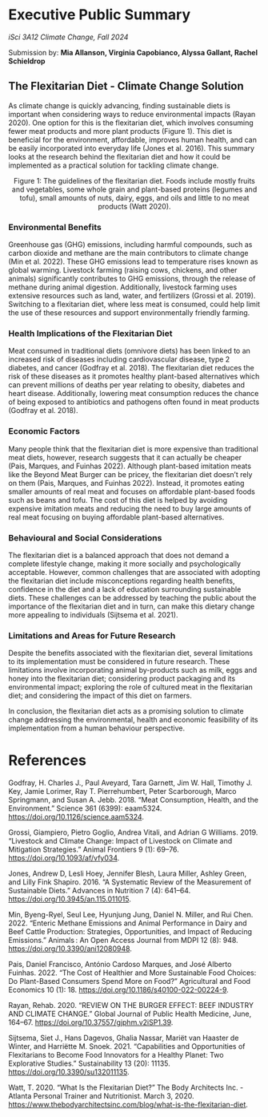 # **Executive Public Summary**
*iSci 3A12 Climate Change, Fall 2024*

Submission by: **Mia Allanson, Virginia Capobianco, Alyssa Gallant, Rachel Schieldrop** 

## **The Flexitarian Diet - Climate Change Solution** 

As climate change is quickly advancing, finding sustainable diets is important when considering ways to reduce environmental impacts (Rayan 2020). One option for this is the flexitarian diet, which involves consuming fewer meat products and more plant products (Figure 1). This diet is beneficial for the environment, affordable, improves human health, and can be easily incorporated into everyday life (Jones et al. 2016). This summary looks at the research behind the flexitarian diet and how it could be implemented as a practical solution for tackling climate change.

<p align="center"> 
Figure 1: The guidelines of the flexitarian diet. Foods include mostly fruits and vegetables, some whole grain and plant-based proteins (legumes and tofu), small amounts of nuts, dairy, eggs, and oils and little to no meat products (Watt 2020).

  ### **Environmental Benefits** 

Greenhouse gas (GHG) emissions, including harmful compounds, such as carbon dioxide and methane are the main contributors to climate change (Min et al. 2022). These GHG emissions lead to temperature rises known as global warming. Livestock farming (raising cows, chickens, and other animals) significantly contributes to GHG emissions, through the release of methane during animal digestion. Additionally, livestock farming uses extensive resources such as land, water, and fertilizers (Grossi et al. 2019). Switching to a flexitarian diet, where less meat is consumed, could help limit the use of these resources and support environmentally friendly farming. 

### **Health Implications of the Flexitarian Diet** 
Meat consumed in traditional diets (omnivore diets) has been linked to an increased risk of diseases including cardiovascular disease, type 2 diabetes, and cancer (Godfray et al. 2018). The flexitarian diet reduces the risk of these diseases as it promotes healthy plant-based alternatives which can prevent millions of deaths per year relating to obesity, diabetes and heart disease. Additionally, lowering meat consumption reduces the chance of being exposed to antibiotics and pathogens often found in meat products (Godfray et al. 2018). 

### **Economic Factors** 
Many people think that the flexitarian diet is more expensive than traditional meat diets, however, research suggests that it can actually be cheaper (Pais, Marques, and Fuinhas 2022). Although plant-based imitation meats like the Beyond Meat Burger can be pricey, the flexitarian diet doesn’t rely on them (Pais, Marques, and Fuinhas 2022). Instead, it promotes eating smaller amounts of real meat and focuses on affordable plant-based foods such as beans and tofu. The cost of this diet is helped by avoiding expensive imitation meats and reducing the need to buy large amounts of real meat focusing on buying affordable plant-based alternatives. 

### **Behavioural and Social Considerations**
The flexitarian diet is a balanced approach that does not demand a complete lifestyle change, making it more socially and psychologically acceptable. However, common challenges that are associated with adopting the flexitarian diet include misconceptions regarding health benefits, confidence in the diet and a lack of education surrounding sustainable diets. These challenges can be addressed by teaching the public about the importance of the flexitarian diet and in turn, can make this dietary change more appealing to individuals (Sijtsema et al. 2021).     

### **Limitations and Areas for Future Research** 
Despite the benefits associated with the flexitarian diet, several limitations to its implementation must be considered in future research. These limitations involve incorporating animal by-products such as milk, eggs and honey into the flexitarian diet; considering product packaging and its environmental impact; exploring the role of cultured meat in the flexitarian diet; and considering the impact of this diet on farmers.  

In conclusion, the flexitarian diet acts as a promising solution to climate change addressing the environmental, health and economic feasibility of its implementation from a human behaviour perspective.  

# **References** 

Godfray, H. Charles J., Paul Aveyard, Tara Garnett, Jim W. Hall, Timothy J. Key, Jamie Lorimer, Ray T. Pierrehumbert, Peter Scarborough, Marco Springmann, and Susan A. Jebb. 2018. “Meat Consumption, Health, and the Environment.” Science 361 (6399): eaam5324. https://doi.org/10.1126/science.aam5324.

Grossi, Giampiero, Pietro Goglio, Andrea Vitali, and Adrian G Williams. 2019. “Livestock and Climate Change: Impact of Livestock on Climate and Mitigation Strategies.” Animal Frontiers 9 (1): 69–76. https://doi.org/10.1093/af/vfy034.

Jones, Andrew D, Lesli Hoey, Jennifer Blesh, Laura Miller, Ashley Green, and Lilly Fink Shapiro. 2016. “A Systematic Review of the Measurement of Sustainable Diets.” Advances in Nutrition 7 (4): 641–64. https://doi.org/10.3945/an.115.011015.

Min, Byeng-Ryel, Seul Lee, Hyunjung Jung, Daniel N. Miller, and Rui Chen. 2022. “Enteric Methane Emissions and Animal Performance in Dairy and Beef Cattle Production: Strategies, Opportunities, and Impact of Reducing Emissions.” Animals : An Open Access Journal from MDPI 12 (8): 948. https://doi.org/10.3390/ani12080948.

Pais, Daniel Francisco, António Cardoso Marques, and José Alberto Fuinhas. 2022. “The Cost of Healthier and More Sustainable Food Choices: Do Plant-Based Consumers Spend More on Food?” Agricultural and Food Economics 10 (1): 18. https://doi.org/10.1186/s40100-022-00224-9.

Rayan, Rehab. 2020. “REVIEW ON THE BURGER EFFECT: BEEF INDUSTRY AND CLIMATE CHANGE.” Global Journal of Public Health Medicine, June, 164–67. https://doi.org/10.37557/gjphm.v2iSP1.39.

Sijtsema, Siet J., Hans Dagevos, Ghalia Nassar, Mariët van Haaster de Winter, and Harriëtte M. Snoek. 2021. “Capabilities and Opportunities of Flexitarians to Become Food Innovators for a Healthy Planet: Two Explorative Studies.” Sustainability 13 (20): 11135. https://doi.org/10.3390/su132011135.

Watt, T. 2020. “What Is the Flexitarian Diet?” The Body Architects Inc. - Atlanta Personal Trainer and Nutritionist. March 3, 2020. https://www.thebodyarchitectsinc.com/blog/what-is-the-flexitarian-diet.
